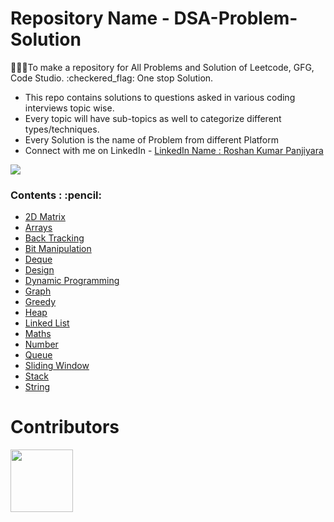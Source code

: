 # Repository Name - DSA-Problem-Solution

<img src="" align="right" /> 
🦸🏻‍♂️To make a repository for All Problems and Solution of Leetcode, GFG, Code Studio. :checkered_flag: One stop Solution.  
<ul>
 <li>This repo contains solutions to questions asked in various coding interviews topic wise.</li>
 <li>Every topic will have sub-topics as well to categorize different types/techniques.</li>
 <li>Every Solution is the name of Problem from different Platform</li>
 <li> Connect with me on LinkedIn - <a href="https://www.linkedin.com/in/roshankumarpanjiyara/">LinkedIn Name : Roshan Kumar Panjiyara</a></li>
</ul>

![](https://komarev.com/ghpvc/?username=roshankumarpanjiyara)
 
<h3>Contents : :pencil:</h3>
<ul>
  <li><a href="https://github.com/roshankumarpanjiyara/DSA-Problem-Solution/tree/main/2D-Matrix">2D Matrix</a></li>
  <li><a href="https://github.com/roshankumarpanjiyara/DSA-Problem-Solution/tree/main/Arrays">Arrays</a></li>
  <li><a href="https://github.com/roshankumarpanjiyara/DSA-Problem-Solution/tree/main/Back%20Tracking">Back Tracking</a></li>
  <li><a href="https://github.com/roshankumarpanjiyara/DSA-Problem-Solution/tree/main/Bit%20Manipulation">Bit Manipulation</a></li>
  <li><a href="https://github.com/roshankumarpanjiyara/DSA-Problem-Solution/tree/main/Deque">Deque</a></li>
  <li><a href="https://github.com/roshankumarpanjiyara/DSA-Problem-Solution/tree/main/Design">Design</a></li>
  <li><a href="https://github.com/roshankumarpanjiyara/DSA-Problem-Solution/tree/main/Dynamic%20Programming">Dynamic Programming</a></li>
  <li><a href="https://github.com/roshankumarpanjiyara/DSA-Problem-Solution/tree/main/Graph">Graph</a></li>
  <li><a href="https://github.com/roshankumarpanjiyara/DSA-Problem-Solution/tree/main/Greedy">Greedy</a></li>
  <li><a href="https://github.com/roshankumarpanjiyara/DSA-Problem-Solution/tree/main/Heap">Heap</a></li>
  <li><a href="https://github.com/roshankumarpanjiyara/DSA-Problem-Solution/tree/main/Linked%20List">Linked List</a></li>
  <li><a href="https://github.com/roshankumarpanjiyara/DSA-Problem-Solution/tree/main/Maths">Maths</a></li>
  <li><a href="https://github.com/roshankumarpanjiyara/DSA-Problem-Solution/tree/main/Number">Number</a></li>
  <li><a href="https://github.com/roshankumarpanjiyara/DSA-Problem-Solution/tree/main/Queue">Queue</a></li>
  <li><a href="https://github.com/roshankumarpanjiyara/DSA-Problem-Solution/tree/main/Sliding%20Window">Sliding Window</a></li>
  <li><a href="https://github.com/roshankumarpanjiyara/DSA-Problem-Solution/tree/main/Stack">Stack</a></li>
  <li><a href="https://github.com/roshankumarpanjiyara/DSA-Problem-Solution/tree/main/String">String</a></li>
</ul>



# Contributors

<!-- ALL-CONTRIBUTORS-LIST:START - Do not remove or modify this section -->
 [<img src="https://avatars0.githubusercontent.com/u/17107752?s=400&v=4" width="100px;"/>](https://github.com/roshankumarpanjiyara)
<!-- ALL-CONTRIBUTORS-LIST:END -->
